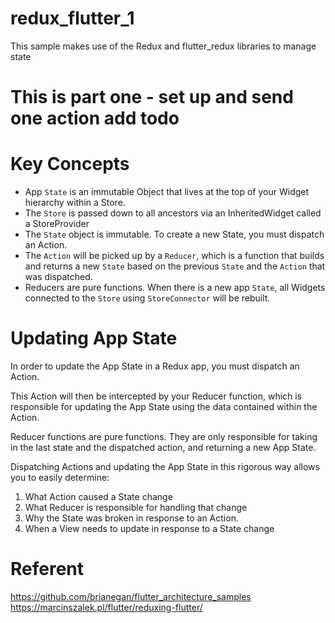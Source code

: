 # redux_flutter_1


This sample makes use of the Redux and flutter_redux libraries to manage state

# This is part one - set up and send one action add todo 

# Key Concepts
  - App ```State``` is an immutable Object that lives at the top of your Widget hierarchy within a Store.
  - The ```Store``` is passed down to all ancestors via an InheritedWidget called a StoreProvider
  - The ```State``` object is immutable. To create a new State, you must dispatch an Action.
  - The ```Action``` will be picked up by a ```Reducer```, which is a function that builds and returns a new ```State``` based on the previous ```State``` and the ```Action``` that was dispatched.
  - Reducers are pure functions.
When there is a new app ```State```, all Widgets connected to the ```Store``` using ```StoreConnector``` will be rebuilt.

# Updating App State

In order to update the App State in a Redux app, you must dispatch an Action.

This Action will then be intercepted by your Reducer function, which is responsible for updating the App State using the data contained within the Action.

Reducer functions are pure functions. They are only responsible for taking in the last state and the dispatched action, and returning a new App State.

Dispatching Actions and updating the App State in this rigorous way allows you to easily determine:

1. What Action caused a State change
2. What Reducer is responsible for handling that change
3. Why the State was broken in response to an Action.
4. When a View needs to update in response to a State change

# Referent
https://github.com/brianegan/flutter_architecture_samples
https://marcinszalek.pl/flutter/reduxing-flutter/
